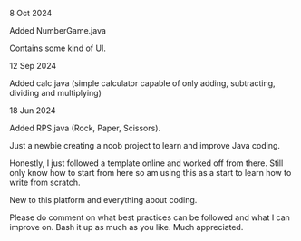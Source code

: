 8 Oct 2024

Added NumberGame.java 

Contains some kind of UI.


12 Sep 2024

Added calc.java (simple calculator capable of only adding, subtracting, dividing and multiplying)


18 Jun 2024

Added RPS.java (Rock, Paper, Scissors).

Just a newbie creating a noob project to learn and improve Java coding.

Honestly, I just followed a template online and worked off from there. Still only know how to start from here so am using this as a start to learn how to write from scratch. 

New to this platform and everything about coding. 

Please do comment on what best practices can be followed and what I can improve on. Bash it up as much as you like. Much appreciated. 
